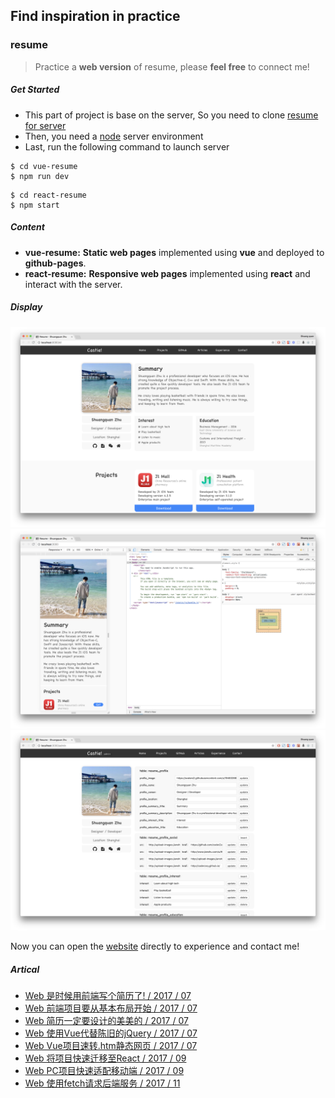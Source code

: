 ## Find inspiration in practice

### resume
> Practice a **web version** of resume, please **feel free** to connect me!

##### Get Started

- This part of project is base on the server, So you need to clone [resume for server](https://github.com/coderZsq/coderZsq.practice.server/tree/master/resume) 
- Then, you need a [node](https://nodejs.org/en/) server environment
- Last, run the following command to launch server

```
$ cd vue-resume
$ npm run dev
```
```
$ cd react-resume
$ npm start
```

##### Content

- **vue-resume:** **Static web pages** implemented using **vue** and deployed to **github-pages**.
- **react-resume:** **Responsive web pages** implemented using **react** and interact with the server.

##### Display

<img src="./resume/contents/img1.png">
<img src="./resume/contents/img2.png">
<img src="./resume/contents/img3.png">

Now you can open the [website](https://coderzsq.github.io/coderZsq.practice.web/#/) directly to experience and contact me!

##### Artical

- [Web 是时候用前端写个简历了! / 2017 / 07](https://coderzsq.github.io/2017/07/Web-%E6%98%AF%E6%97%B6%E5%80%99%E7%94%A8%E5%89%8D%E7%AB%AF%E5%86%99%E4%B8%AA%E7%AE%80%E5%8E%86%E4%BA%86!/)
- [Web 前端项目要从基本布局开始 / 2017 / 07](https://coderzsq.github.io/2017/07/Web-%E5%89%8D%E7%AB%AF%E9%A1%B9%E7%9B%AE%E8%A6%81%E4%BB%8E%E5%9F%BA%E6%9C%AC%E5%B8%83%E5%B1%80%E5%BC%80%E5%A7%8B/)
- [Web 简历一定要设计的美美的 / 2017 / 07](https://coderzsq.github.io/2017/07/Web-%E7%AE%80%E5%8E%86%E4%B8%80%E5%AE%9A%E8%A6%81%E8%AE%BE%E8%AE%A1%E7%9A%84%E7%BE%8E%E7%BE%8E%E7%9A%84/)
- [Web 使用Vue代替陈旧的jQuery / 2017 / 07](https://coderzsq.github.io/2017/07/Web-%E4%BD%BF%E7%94%A8Vue%E4%BB%A3%E6%9B%BF%E9%99%88%E6%97%A7%E7%9A%84jQuery/)
- [Web Vue项目速转.htm静态网页 / 2017 / 07](https://coderzsq.github.io/2017/07/Web-Vue%E9%A1%B9%E7%9B%AE%E9%80%9F%E8%BD%AC.htm%E9%9D%99%E6%80%81%E7%BD%91%E9%A1%B5/)
- [Web 将项目快速迁移至React / 2017 / 09](https://coderzsq.github.io/2017/09/Web-%E5%B0%86%E9%A1%B9%E7%9B%AE%E5%BF%AB%E9%80%9F%E8%BF%81%E7%A7%BB%E8%87%B3React/)
- [Web PC项目快速适配移动端 / 2017 / 09](https://coderzsq.github.io/2017/09/Web-PC%E9%A1%B9%E7%9B%AE%E5%BF%AB%E9%80%9F%E9%80%82%E9%85%8D%E7%A7%BB%E5%8A%A8%E7%AB%AF/)
- [Web 使用fetch请求后端服务 / 2017 / 11](https://coderzsq.github.io/2017/11/Web-%E4%BD%BF%E7%94%A8fetch%E8%AF%B7%E6%B1%82%E5%90%8E%E7%AB%AF%E6%9C%8D%E5%8A%A1/)